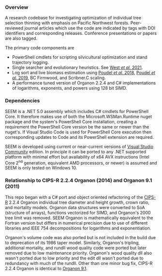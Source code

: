 ﻿### Overview
A research codebase for investigating optimization of individual tree selection thinning with emphasis on Pacific Northwest forests.
Peer-reviewed journal articles which use the code are indicated by tags with DOI identifiers and corresponding releases. Conference 
presentations or papers are also tagged.

The primary code components are

* PowerShell cmdlets for scripting silvicultural optimization and stand trajectory logging.
* Single searcher and evolutionary heuristics. See [West *et al.* 2021](https://doi.org/10.3390/f12030280).
* Log sort and live biomass estimation using [Poudel *et al.* 2018](https://doi.org/10.1186/s40663-018-0134-2), 
[Poudel *et al.* 2019](https://dx.doi.org/10.1139/cjfr-2018-0361), BC Firmwood, and Scribner.C scaling.
* A performance tuned version of Organon 2.2.4 and C# implementations of logarithms, exponents, and powers using 128 bit SIMD.

### Dependencies
SEEM is a .NET 5.0 assembly which includes C# cmdlets for PowerShell Core. It therefore makes use of both the Microsoft.WSMan.Runtime
nuget package and the system's PowerShell Core installation, creating a requirement the PowerShell Core version be the same or newer than 
the nuget's. If Visual Studio Code is used for PowerShell Core execution then corresponding updates to Code and its PowerShell extension
are required.

SEEM is developed using current or near-current versions of [Visual Studio Community](https://visualstudio.microsoft.com/downloads/) edition. 
In principle it can be ported to any .NET supported platform with minimal effort but availability of x64 AVX instructions (Intel Core 
2<sup>nd</sup> generation, equivalent AMD processors, or newer) is assumed and SEEM is only tested on Windows 10.

### Relationship to CIPS-R 2.2.4 Organon (2014) and Organon 9.1 (2011)
This repo began with a C# port and object oriented refactoring of the [CIPS-R](http://r-forge.r-project.org/projects/cipsr/) 2.2.4 Organon
individual tree diameter and height growth, crown ratio, and mortality models. Organon data structures were converted to SoA (structure of
arrays), functions vectorized for SIMD, and Organon's 2000 tree limit was removed. SEEM Organon is mathematically equivalent to the Fortran
version but differs in numerical precision due to use of different libraries and IEEE 754 decompositions for logarithms and exponentiation.

Organon's volume code was also ported but is not included in the build due to deprecation of its 1986 taper model. Similarly, Organon's 
tripling, additional mortality, and rundll wood quality code were ported but later removed due to low maintenance priority. Organon's wood 
quality dll also wasn't ported due to low priority and the edit dll wasn't ported due to redundancy with much of the rundll. Other than one 
minor bug fix, CIPS-R 2.2.4 Organon is identical to [Organon 9.1](http://www.cof.orst.edu/cof/fr/research/organon/).